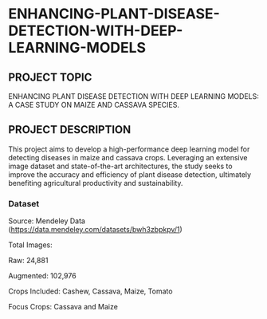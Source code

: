# ENHANCING-PLANT-DISEASE-DETECTION-WITH-DEEP-LEARNING-MODELS
## PROJECT TOPIC
ENHANCING PLANT DISEASE DETECTION WITH DEEP LEARNING MODELS: A CASE STUDY ON MAIZE AND CASSAVA SPECIES. 

## PROJECT DESCRIPTION
This project aims to develop a high-performance deep learning model for detecting diseases in maize and cassava crops. Leveraging an extensive image dataset and state-of-the-art architectures, the study seeks to improve the accuracy and efficiency of plant disease detection, ultimately benefiting agricultural productivity and sustainability.

### Dataset
Source: Mendeley Data (https://data.mendeley.com/datasets/bwh3zbpkpv/1)

Total Images:

Raw: 24,881

Augmented: 102,976

Crops Included: Cashew, Cassava, Maize, Tomato

Focus Crops: Cassava and Maize
